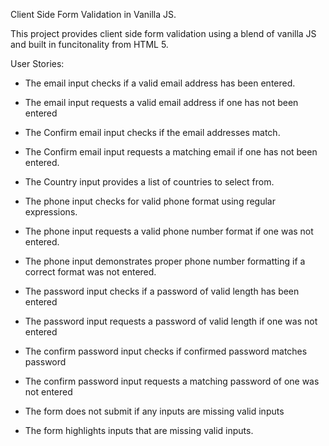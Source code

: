 Client Side Form Validation in Vanilla JS.

This project provides client side form validation using a blend of vanilla JS and built in funcitonality from HTML 5.

User Stories:
- The email input checks if a valid email address has been entered.
- The email input requests a valid email address if one has not been entered

- The Confirm email input checks if the email addresses match.
- The Confirm email input requests a matching email if one has not been entered.

- The Country input provides a list of countries to select from.

- The phone input checks for valid phone format using regular expressions.
- The phone input requests a valid phone number format if one was not entered.
- The phone input demonstrates proper phone number formatting if a correct format was not entered.

- The password input checks if a password of valid length has been entered
- The password input requests a password of valid length if one was not entered

- The confirm password input checks if confirmed password matches password
- The confirm password input requests a matching password of one was not entered

- The form does not submit if any inputs are missing valid inputs
- The form highlights inputs that are missing valid inputs.


